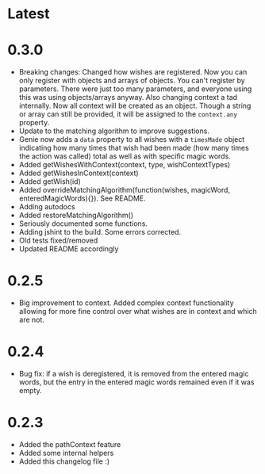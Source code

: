 # Latest

# 0.3.0

 - Breaking changes: Changed how wishes are registered. Now you
 can only register with objects and arrays of objects. You can't
 register by parameters. There were just too many parameters,
 and everyone using this was using objects/arrays anyway.
 Also changing context a tad internally. Now all context will
 be created as an object. Though a string or array can still
 be provided, it will be assigned to the `context.any` property.
 - Update to the matching algorithm to improve suggestions.
 - Genie now adds a `data` property to all wishes with a
 `timesMade` object indicating how many times that wish had
 been made (how many times the action was called) total as well
 as with specific magic words.
 - Added getWishesWithContext(context, type, wishContextTypes)
 - Added getWishesInContext(context)
 - Added getWish(id)
 - Added overrideMatchingAlgorithm(function(wishes, magicWord, enteredMagicWords){}).
 See README.
 - Adding autodocs
 - Added restoreMatchingAlgorithm()
 - Seriously documented some functions.
 - Adding jshint to the build. Some errors corrected.
 - Old tests fixed/removed
 - Updated README accordingly

# 0.2.5

 - Big improvement to context. Added complex context functionality
 allowing for more fine control over what wishes are in context and
 which are not. 

# 0.2.4

 - Bug fix: if a wish is deregistered, it is removed from the entered
 magic words, but the entry in the entered magic words remained even
 if it was empty.

# 0.2.3

 - Added the pathContext feature
 - Added some internal helpers
 - Added this changelog file :)